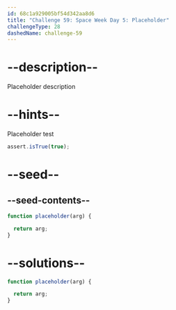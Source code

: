 ```yaml
---
id: 68c1a929005bf54d342aa8d6
title: "Challenge 59: Space Week Day 5: Placeholder"
challengeType: 28
dashedName: challenge-59
---
```


# --description--

Placeholder description

# --hints--

Placeholder test

```js
assert.isTrue(true);
```

# --seed--

## --seed-contents--

```js
function placeholder(arg) {

  return arg;
}
```

# --solutions--

```js
function placeholder(arg) {

  return arg;
}
```
